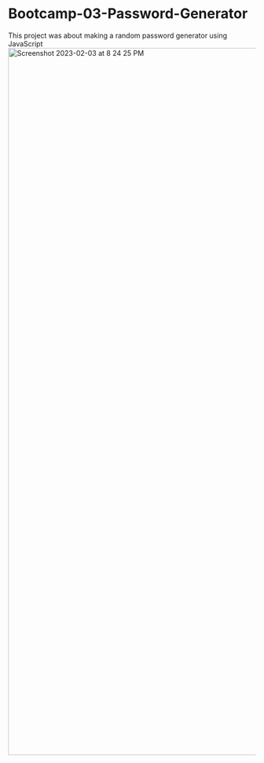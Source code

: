 # Bootcamp-03-Password-Generator
This project was about making a random password generator using JavaScript
<img width="1440" alt="Screenshot 2023-02-03 at 8 24 25 PM" src="https://user-images.githubusercontent.com/119623953/217616648-f3b11a48-8d87-41e7-a229-46a70329f13b.png">

